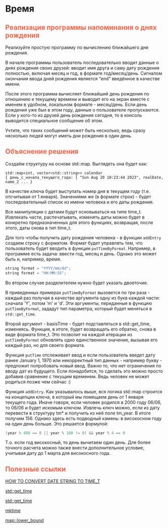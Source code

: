# Время

## <font color="tomato">Реализация программы напоминания о днях рождения</font>

Реализуйте простую программу по вычислению ближайшего дня рождения.

В начале программы пользователь последовательно вводит данные о днях рождения своих друзей: 
вводит имя друга и саму дату рождения полностью, включая месяц и год, в формате год/месяц/день. 
Сигналом окончания ввода дней рождения является “end” введённое в качестве имени.

После этого программа вычисляет ближайший день рождения по отношению к текущему времени 
и выводит его на экран вместе с именем в удобном, локальном формате - месяц/день. 
Если день рождения уже был в этом году, данные о пользователе пропускаются. 
Если у кого-то из друзей день рождения сегодня, то в консоль выводится специальное сообщение об этом. 

Учтите, что таких сообщений может быть несколько, ведь сразу несколько людей могут иметь 
дни рождения в один день.

## <font color="tomato">Объяснение решения</font>

Создаём структуру на основе std::map. Выглядеть она будет как:

```text
std::map<int, vector<std::string>> calendar
{ день_с_начала_текущего_года: { "Sun Aug 20 10:23:44 2023", realDate, name_2 ... }
```
В качестве ключа будет выступать номер дня в текущем году (т.е. отсчитывая от 1 января). 
Значениями же (в формате строк) - будет последовательный список из имени человека и его даты рождения. 

Все манипуляции с датами будут основываться на типе time_t. 
Извлекать части, распечатывать, изменять даты можно будет в конкретно предназначенных для этого функциях, 
возвращая, после этого, даты снова в тип time_t.

Для того чтобы получить дату рождения человека - в функции `addEntry` создаем строку с форматом. 
Формат будет управлять тем, что пользователь будет вводить в функции `putTimeByFormat`. 
Например, в программе есть задача: ввести год, месяц и день. Однако это может быть и, например, время. 

```c++
string format = "YYYY/mm/dd";
string format = "HH:MM:SS";
```

Во втором случае разделителем нужно будет указать двоеточие.

В приведенных примерах `putTimeByFormat` вызовется по три раза - каждый раз получая в качестве аргумента 
одну из букв каждой части: сначала 'Y', потом 'm' и 'd'. 
Эти аргументы, переданные в функцию `putTimeByFormat`, зададут тип параметра, который будет меняться в 
`std::get_time`.

Второй аргумент - basisTime - будет подставляться в std::get_time, изменяясь. Функция, в итоге, будет возвращать 
его обратно, снова в виде формата time_t. Это позволит на каждой итерации из `putTimeByFormat` обновлять 
одно единственное значение, вызывая его каждый раз, но для своего формата.

Функция `putTime` отслеживает ввод и если пользователь введет дату ранее January 1, 1970 
или некорректный тип данных - например букву - предложит попробовать новый ввод. 
Важно то, что нет ограничения по вводу дат из будущего. 
Если понадобится, то сделать это можно просто добавив сравнение с текущим временем. 
Ведь человек не может родиться позже чем сейчас :)

Функция `addEntry`. Как указывалось выше, вся логика std::map строится на концепции ключа, 
в который мы помещаем день от 1 января текущего года. 
Иначе говоря, если человек родился в 2000 году 06/06, то 06/06 и будет искомым ключом. 
Извлечь ключ можно, если из дату перевести в структуру tm* и получить из неё поле tm_year. 
В итоге получим 156. 
Однако здесь есть подводный камень: в високосном году на один день больше. Это решается формулой:

```c++
(year % 400 == 0 || year % 100 != 0) && year % 4 == 0
```
Т.о. если год високосный, то день вычитаем один день. 
Для более точного расчета можно также внести дополнительное условие, учитывая дату до 1 марта для високосного года.



## <font color="tomato">Полезные ссылки</font>

[HOW TO CONVERT DATE STRING TO TIME_T](https://www.appsloveworld.com/cplus/100/631/how-to-convert-date-string-to-time-t)

[std::get_time](https://en.cppreference.com/w/cpp/io/manip/get_time)

[std::get_time](https://cplusplus.com/reference/iomanip/get_time/)

[mktime](https://cplusplus.com/reference/ctime/mktime/)

[map::lower_bound](https://cplusplus.com/reference/map/map/lower_bound/)


